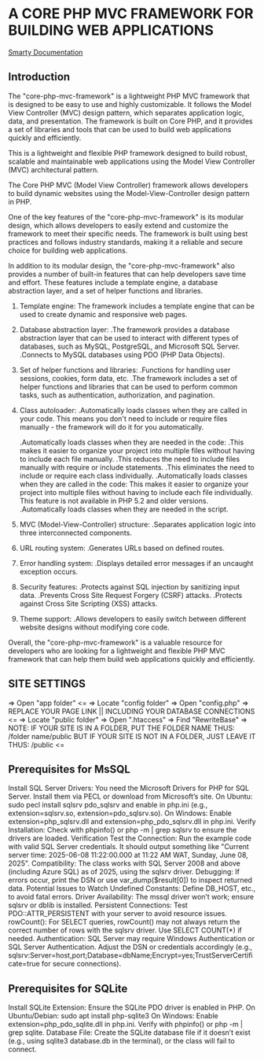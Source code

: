 # A CORE PHP MVC FRAMEWORK FOR BUILDING WEB APPLICATIONS

[Smarty Documentation](https://www.smarty.net/documentation)

## Introduction

The "core-php-mvc-framework" is a lightweight PHP MVC framework that is designed to be easy to use and highly customizable. It follows the Model View Controller (MVC) design pattern, which separates application logic, data, and presentation. The framework is built on Core PHP, and it provides a set of libraries and tools that can be used to build web applications quickly and efficiently.

This is a lightweight and flexible PHP framework designed to build robust, scalable and maintainable web applications using the Model View Controller (MVC) architectural pattern.

The Core PHP MVC (Model View Controller) framework allows developers to build dynamic websites using the Model-View-Controller design pattern in PHP.

One of the key features of the "core-php-mvc-framework" is its modular design, which allows developers to easily extend and customize the framework to meet their specific needs. The framework is built using best practices and follows industry standards, making it a reliable and secure choice for building web applications.

In addition to its modular design, the "core-php-mvc-framework" also provides a number of built-in features that can help developers save time and effort. These features include a template engine, a database abstraction layer, and a set of helper functions and libraries.

1. Template engine:
   The framework includes a template engine that can be used to create dynamic and responsive web pages.

2. Database abstraction layer:
   .The framework provides a database abstraction layer that can be used to interact with different types of databases, such as MySQL, PostgreSQL, and Microsoft SQL Server.
   .Connects to MySQL databases using PDO (PHP Data Objects).

3. Set of helper functions and libraries:
   .Functions for handling user sessions, cookies, form data, etc.
   .The framework includes a set of helper functions and libraries that can be used to perform common tasks, such as authentication, authorization, and pagination.

4. Class autoloader:
   .Automatically loads classes when they are called in your code. This means you don't need to include or require files manually - the framework will do it for you automatically.

   .Automatically loads classes when they are needed in the code:
   .This makes it easier to organize your project into multiple files without having to include each file manually.
   .This reduces the need to include files manually with require or include statements.
   .This eliminates the need to include or require each class individually.
   .Automatically loads classes when they are called in the code: This makes it easier to organize your project into multiple files without having to include each file individually. This feature is not available in PHP 5.2 and older versions.
   .Automatically loads classes when they are needed in the script.

5. MVC (Model-View-Controller) structure:
   .Separates application logic into three interconnected components.

6. URL routing system:
   .Generates URLs based on defined routes.

7. Error handling system:
   .Displays detailed error messages if an uncaught exception occurs.

8. Security features:
   .Protects against SQL injection by sanitizing input data.
   .Prevents Cross Site Request Forgery (CSRF) attacks.
   .Protects against Cross Site Scripting (XSS) attacks.

9. Theme support:
   .Allows developers to easily switch between different website designs without modifying core code.

Overall, the "core-php-mvc-framework" is a valuable resource for developers who are looking for a lightweight and flexible PHP MVC framework that can help them build web applications quickly and efficiently.

## SITE SETTINGS

=> Open "app folder" <=
=> Locate "config folder" => Open "config.php" => REPLACE YOUR PAGE LINK || INCLUDING YOUR DATABASE CONNECTIONS <=
=> Locate "public folder" => Open ".htaccess" => Find "RewriteBase" =>
NOTE: IF YOUR SITE IS IN A FOLDER, PUT THE FOLDER NAME THUS: /folder name/public
BUT IF YOUR SITE IS NOT IN A FOLDER, JUST LEAVE IT THUS: /public <=

## Prerequisites for MsSQL

Install SQL Server Drivers: You need the Microsoft Drivers for PHP for SQL Server. Install them via PECL or download from Microsoft’s site.
On Ubuntu: sudo pecl install sqlsrv pdo_sqlsrv and enable in php.ini (e.g., extension=sqlsrv.so, extension=pdo_sqlsrv.so).
On Windows: Enable extension=php_sqlsrv.dll and extension=php_pdo_sqlsrv.dll in php.ini.
Verify Installation: Check with phpinfo() or php -m | grep sqlsrv to ensure the drivers are loaded.
Verification
Test the Connection: Run the example code with valid SQL Server credentials. It should output something like "Current server time: 2025-06-08 11:22:00.000 at 11:22 AM WAT, Sunday, June 08, 2025".
Compatibility: The class works with SQL Server 2008 and above (including Azure SQL) as of 2025, using the sqlsrv driver.
Debugging: If errors occur, print the DSN or use var_dump($result[0]) to inspect returned data.
Potential Issues to Watch
Undefined Constants: Define DB_HOST, etc., to avoid fatal errors.
Driver Availability: The mssql driver won’t work; ensure sqlsrv or dblib is installed.
Persistent Connections: Test PDO::ATTR_PERSISTENT with your server to avoid resource issues.
rowCount(): For SELECT queries, rowCount() may not always return the correct number of rows with the sqlsrv driver. Use SELECT COUNT(*) if needed.
Authentication: SQL Server may require Windows Authentication or SQL Server Authentication. Adjust the DSN or credentials accordingly (e.g., sqlsrv:Server=host,port;Database=dbName;Encrypt=yes;TrustServerCertificate=true for secure connections).

## Prerequisites for SQLite

Install SQLite Extension: Ensure the SQLite PDO driver is enabled in PHP.
On Ubuntu/Debian: sudo apt install php-sqlite3
On Windows: Enable extension=php_pdo_sqlite.dll in php.ini.
Verify with phpinfo() or php -m | grep sqlite.
Database File: Create the SQLite database file if it doesn’t exist (e.g., using sqlite3 database.db in the terminal), or the class will fail to connect.
